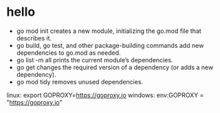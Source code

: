 # hello
* go mod init creates a new module, initializing the go.mod file that describes it.
* go build, go test, and other package-building commands add new dependencies to go.mod as needed.
* go list -m all prints the current module’s dependencies.
* go get changes the required version of a dependency (or adds a new dependency).
* go mod tidy removes unused dependencies.

linux:   export GOPROXY=https://goproxy.io
windows: env:GOPROXY = "https://goproxy.io"
